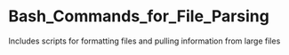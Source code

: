 # Bash_Commands_for_File_Parsing

Includes scripts for formatting files and pulling information from large files
